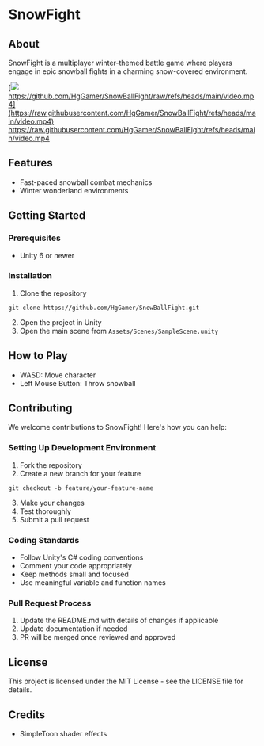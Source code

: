 # SnowFight


## About

SnowFight is a multiplayer winter-themed battle game where players engage in epic snowball fights in a charming snow-covered environment. 

[![]([video.mp4](https://github.com/HgGamer/SnowBallFight/raw/refs/heads/main/video.mp4))
https://github.com/HgGamer/SnowBallFight/raw/refs/heads/main/video.mp4](https://raw.githubusercontent.com/HgGamer/SnowBallFight/refs/heads/main/video.mp4)
https://raw.githubusercontent.com/HgGamer/SnowBallFight/refs/heads/main/video.mp4

## Features

- Fast-paced snowball combat mechanics
- Winter wonderland environments


## Getting Started

### Prerequisites

- Unity 6 or newer

### Installation

1. Clone the repository
```
git clone https://github.com/HgGamer/SnowBallFight.git
```

2. Open the project in Unity
3. Open the main scene from `Assets/Scenes/SampleScene.unity`

## How to Play

- WASD: Move character
- Left Mouse Button: Throw snowball


## Contributing

We welcome contributions to SnowFight! Here's how you can help:

### Setting Up Development Environment

1. Fork the repository
2. Create a new branch for your feature
```
git checkout -b feature/your-feature-name
```
3. Make your changes
4. Test thoroughly
5. Submit a pull request

### Coding Standards

- Follow Unity's C# coding conventions
- Comment your code appropriately
- Keep methods small and focused
- Use meaningful variable and function names

### Pull Request Process

1. Update the README.md with details of changes if applicable
2. Update documentation if needed
3. PR will be merged once reviewed and approved

## License

This project is licensed under the MIT License - see the LICENSE file for details.

## Credits

- SimpleToon shader effects



